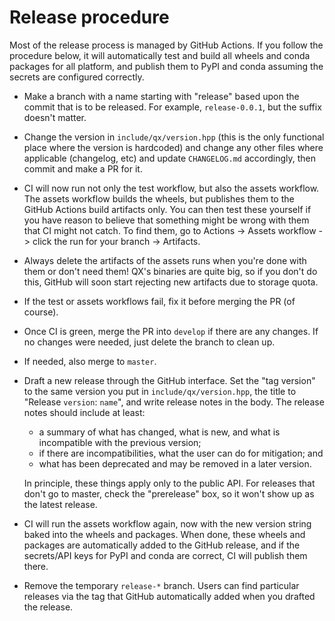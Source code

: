 Release procedure
=================

Most of the release process is managed by GitHub Actions. If you follow the
procedure below, it will automatically test and build all wheels and conda
packages for all platform, and publish them to PyPI and conda assuming the
secrets are configured correctly.

 - Make a branch with a name starting with "release" based upon the commit that
   is to be released. For example, `release-0.0.1`, but the suffix doesn't
   matter.

 - Change the version in `include/qx/version.hpp` (this is the only functional
   place where the version is hardcoded) and change any other files where
   applicable (changelog, etc) and update `CHANGELOG.md` accordingly, then
   commit and make a PR for it.

 - CI will now run not only the test workflow, but also the assets workflow.
   The assets workflow builds the wheels, but publishes them to the GitHub
   Actions build artifacts only. You can then test these yourself if you have
   reason to believe that something might be wrong with them that CI might not
   catch. To find them, go to Actions -> Assets workflow -> click the run for
   your branch -> Artifacts.

 - Always delete the artifacts of the assets runs when you're done with them
   or don't need them! QX's binaries are quite big, so if you don't do
   this, GitHub will soon start rejecting new artifacts due to storage quota.

 - If the test or assets workflows fail, fix it before merging the PR (of
   course).

 - Once CI is green, merge the PR into `develop` if there are any changes.
   If no changes were needed, just delete the branch to clean up.

 - If needed, also merge to `master`.

 - Draft a new release through the GitHub interface. Set the "tag version"
   to the same version you put in `include/qx/version.hpp`, the title to
   "Release `version`: `name`", and write release notes in the body. The
   release notes should include at least:

    - a summary of what has changed, what is new, and what is incompatible
      with the previous version;
    - if there are incompatibilities, what the user can do for mitigation;
      and
    - what has been deprecated and may be removed in a later version.

   In principle, these things apply only to the public API. For releases that
   don't go to master, check the "prerelease" box, so it won't show up as the
   latest release.

 - CI will run the assets workflow again, now with the new version string baked
   into the wheels and packages. When done, these wheels and packages are
   automatically added to the GitHub release, and if the secrets/API keys for
   PyPI and conda are correct, CI will publish them there.

 - Remove the temporary `release-*` branch. Users can find particular releases
   via the tag that GitHub automatically added when you drafted the release.
